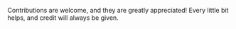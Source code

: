 Contributions are welcome, and they are greatly appreciated! Every little bit helps, and credit will always be given.
